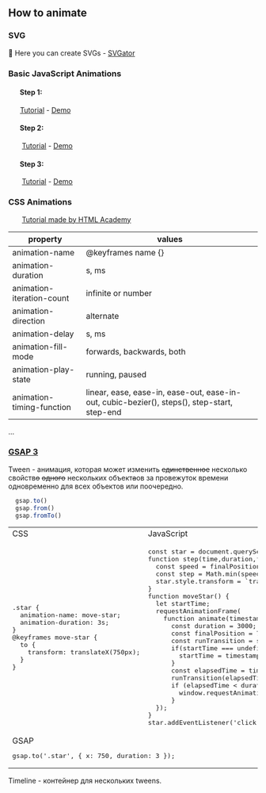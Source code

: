 ## How to animate

### SVG

🦊 Here you can create SVGs - [SVGator](https://www.svgator.com/)

### Basic JavaScript Animations

#### &nbsp;&nbsp;&nbsp;&nbsp;&nbsp;&nbsp; Step 1:
&nbsp;&nbsp;&nbsp;&nbsp;&nbsp;&nbsp;[Tutorial](https://youtu.be/zBRqnSiq_VM) - [Demo](https://kovalenkoiryna15.github.io/how-to-animate/step1/)

#### &nbsp;&nbsp;&nbsp;&nbsp;&nbsp;&nbsp; Step 2:
&nbsp;&nbsp;&nbsp;&nbsp;&nbsp;&nbsp; [Tutorial](https://learn.javascript.ru/js-animation) - [Demo](https://kovalenkoiryna15.github.io/how-to-animate/step2/)

#### &nbsp;&nbsp;&nbsp;&nbsp;&nbsp;&nbsp; Step 3:
&nbsp;&nbsp;&nbsp;&nbsp;&nbsp;&nbsp; [Tutorial](https://developer.mozilla.org/en-US/docs/Web/API/window/requestAnimationFrame) - [Demo](https://kovalenkoiryna15.github.io/how-to-animate/step3/)

### CSS Animations
&nbsp;&nbsp;&nbsp;&nbsp;&nbsp;&nbsp; [Tutorial made by HTML Academy](https://css-animations.io/)

property                  | values
------------------------- | --------------------
animation-name            | @keyframes name {}
animation-duration        | s, ms
animation-iteration-count | infinite or number
animation-direction       | alternate
animation-delay           | s, ms
animation-fill-mode       | forwards, backwards, both
animation-play-state      | running, paused
animation-timing-function | linear, ease, ease-in, ease-out, ease-in-out, cubic-bezier(), steps(), step-start, step-end

...

### [GSAP 3](https://www.creativecodingclub.com/courses/FreeGSAP3Express?ref=44f484)

Tween - анимация, которая может изменить <s>единственное</s> несколько свойств<s>о</s> <s>одного</s> нескольких объект<s>а</s>ов за провежуток времени одновременно для всех объектов или поочередно.

```js
  gsap.to()
  gsap.from()
  gsap.fromTo()
```

<table>
<tr>
<td> CSS </td>
<td> JavaScript </td>
</tr>
<tr>
<td>
<pre>
.star {
  animation-name: move-star;
  animation-duration: 3s;
}
@keyframes move-star {
  to {
    transform: translateX(750px);
  }
}
</pre>
</td>
<td>
<pre>
const star = document.querySelector('.star');
function step(time,duration,finalPosition) {
  const speed = finalPosition / duration;
  const step = Math.min(speed * time, finalPosition) + 'px';
  star.style.transform = `translateX(${step})`;
}
function moveStar() {
  let startTime;
  requestAnimationFrame(
    function animate(timestamp) {
      const duration = 3000;
      const finalPosition = 750;
      const runTransition = step;
      if(startTime === undefined) {
        startTime = timestamp;
      }
      const elapsedTime = timestamp - startTime;
      runTransition(elapsedTime, duration, finalPosition);
      if (elapsedTime < duration) {
        window.requestAnimationFrame(animate);
      }
  });
}
star.addEventListener('click', () => moveStar());
</pre>
</td>
</tr>
<tr>
<td colspan="2">
GSAP

<pre>
gsap.to('.star', { x: 750, duration: 3 });
</pre>
</td>
</tr>
</table>

Timeline - контейнер для нескольких tweens.

